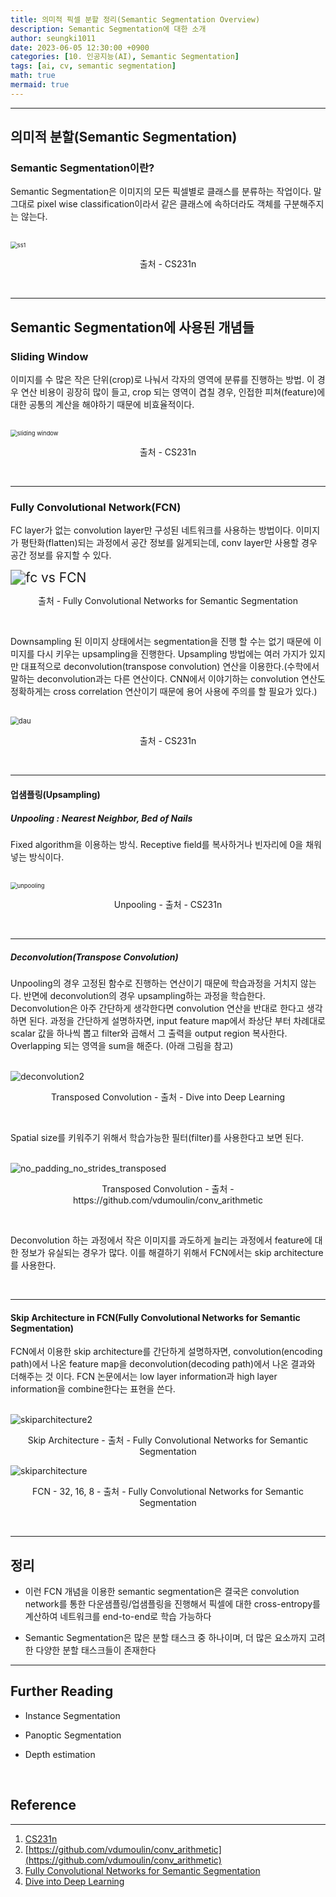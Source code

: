 ```yaml
---
title: 의미적 픽셀 분할 정리(Semantic Segmentation Overview)
description: Semantic Segmentation에 대한 소개
author: seungki1011
date: 2023-06-05 12:30:00 +0900
categories: [10. 인공지능(AI), Semantic Segmentation]
tags: [ai, cv, semantic segmentation]
math: true
mermaid: true
---
```

---
## 의미적 분할(Semantic Segmentation)
### Semantic Segmentation이란?
Semantic Segmentation은 이미지의 모든 픽셀별로 클래스를 분류하는 작업이다. 말 그대로 pixel wise classification이라서 같은 클래스에 속하더라도 객체를 구분해주지는 않는다.

<br>

<img src="../post_images/2023-06-05-semantic_segmentation/ss1.png" alt="ss1" style="zoom:67%;" class="center-image" />

<p align="center">출처 - CS231n </p>

<br>

---

## Semantic Segmentation에 사용된 개념들

### Sliding Window

이미지를 수 많은 작은 단위(crop)로 나눠서 각자의 영역에 분류를 진행하는 방법. 이 경우 연산 비용이 굉장히 많이 들고, crop 되는 영역이 겹칠 경우, 인접한 피쳐(feature)에 대한 공통의 계산을 해야하기 때문에 비효율적이다.

<br>

<img src="../post_images/2023-06-05-semantic_segmentation/slidingwindow.png" alt="sliding window" style="zoom:67%;" class="center-image"/>

<p align="center">출처 - CS231n </p>

<br>

---

### Fully Convolutional Network(FCN)

FC layer가 없는 convolution layer만 구성된 네트워크를 사용하는 방법이다. 이미지가 평탄화(flatten)되는 과정에서 공간 정보를 잃게되는데, conv layer만 사용할 경우 공간 정보를 유지할 수 있다.



<img src="../post_images/2023-06-05-semantic_segmentation/fc_vs_FCN.PNG" alt="fc vs FCN" style="zoom:150%;" class="center-image"/>

<p align="center">출처 - Fully Convolutional Networks for Semantic Segmentation </p>

<br>

Downsampling 된 이미지 상태에서는 segmentation을 진행 할 수는 없기 때문에 이미지를 다시 키우는 upsampling을 진행한다. Upsampling 방법에는 여러 가지가 있지만 대표적으로 deconvolution(transpose convolution) 연산을 이용한다.(수학에서 말하는 deconvolution과는 다른 연산이다. CNN에서 이야기하는 convolution 연산도 정확하게는 cross correlation 연산이기 때문에 용어 사용에 주의를 할 필요가 있다.) 

<br>

<img src="../post_images/2023-06-05-semantic_segmentation/downupsample.png" alt="dau" style="zoom:80%;" class="center-image"/>

<p align="center">출처 - CS231n </p>

<br>

---

#### 업샘플링(Upsampling)

##### Unpooling : Nearest Neighbor, Bed of Nails

Fixed algorithm을 이용하는 방식. Receptive field를 복사하거나 빈자리에 0을 채워 넣는 방식이다.

<br>

<img src="../post_images/2023-06-05-semantic_segmentation/unpooling.png" alt="unpooling" style="zoom:67%;" class="center-image"/>

<p align="center">Unpooling - 출처 - CS231n </p>

<br>

---

##### Deconvolution(Transpose Convolution)

Unpooling의 경우 고정된 함수로 진행하는 연산이기 때문에 학습과정을 거치지 않는다. 반면에 deconvolution의 경우 upsampling하는 과정을 학습한다. Deconvolution은 아주 간단하게 생각한다면 convolution 연산을 반대로 한다고 생각하면 된다. 과정을 간단하게 설명하자면, input feature map에서 좌상단 부터 차례대로 scalar 값을 하나씩 뽑고 filter와 곱해서 그 출력을 output region 복사한다. Overlapping 되는 영역을 sum을 해준다. (아래 그림을 참고)

<br>

<img src="../post_images/2023-06-05-semantic_segmentation/deconvolution2.PNG" alt="deconvolution2" style="zoom:100%;" class="center-image"/>

<p align="center">Transposed Convolution - 출처 - Dive into Deep Learning </p>

<br>

Spatial size를 키워주기 위해서 학습가능한 필터(filter)를 사용한다고 보면 된다.

<br>

<img src="../post_images/2023-06-05-semantic_segmentation/nopaddingnostride.gif" alt="no_padding_no_strides_transposed" style="zoom:100%;" class="center-image"/>

<p align="center">Transposed Convolution - 출처 - https://github.com/vdumoulin/conv_arithmetic </p>

<br>	

Deconvolution 하는 과정에서 작은 이미지를 과도하게 늘리는 과정에서 feature에 대한 정보가 유실되는 경우가 많다. 이를 해결하기 위해서 FCN에서는 skip architecture를 사용한다.

<br>

---

#### Skip Architecture in FCN(Fully Convolutional Networks for Semantic Segmentation)

FCN에서 이용한 skip architecture를 간단하게 설명하자면, convolution(encoding path)에서 나온 feature map을 deconvolution(decoding path)에서 나온 결과와 더해주는 것 이다. FCN 논문에서는 low layer information과 high layer information을 combine한다는 표현을 쓴다.

<br>

<img src="../post_images/2023-06-05-semantic_segmentation/skiparchitecture2.PNG" alt="skiparchitecture2" style="zoom:100%;" class="center-image"/>

<p align="center">Skip Architecture - 출처 - Fully Convolutional Networks for Semantic Segmentation </p>



<img src="../post_images/2023-06-05-semantic_segmentation/skiparchitecture.PNG" alt="skiparchitecture" style="zoom:100%;" class="center-image"/>

<p align="center">FCN - 32, 16, 8 - 출처 - Fully Convolutional Networks for Semantic Segmentation </p>

<br>

---

## 정리

* 이런 FCN 개념을 이용한 semantic segmentation은 결국은 convolution network를 통한 다운샘플링/업샘플링을 진행해서 픽셀에 대한 cross-entropy를 계산하여 네트워크를 end-to-end로 학습 가능하다

* Semantic Segmentation은 많은 분할 태스크 중 하나이며, 더 많은 요소까지 고려한 다양한 분할 태스크들이 존재한다

---

## Further Reading

* Instance Segmentation

* Panoptic Segmentation

* Depth estimation

<br>

## Reference

---

1. [CS231n](https://www.youtube.com/watch?v=vT1JzLTH4G4&list=PLC1qU-LWwrF64f4QKQT-Vg5Wr4qEE1Zxk)
2. [https://github.com/vdumoulin/conv_arithmetic](https://github.com/vdumoulin/conv_arithmetic)
3. [Fully Convolutional Networks for Semantic Segmentation](https://arxiv.org/abs/1411.4038)
4. [Dive into Deep Learning](https://d2l.ai/)

